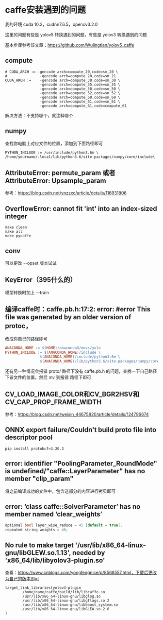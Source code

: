 # caffe安装遇到的问题

我的环境 cuda 10.2，cudnn7.6.5，opencv3.2.0

这里的问题有些是 yolov5 转换遇到的问题，有些是 yolov3 转换遇到的问题

基本步骤参考该文章：https://github.com/Wulingtian/yolov5_caffe

## compute

```
# CUDA_ARCH := -gencode arch=compute_20,code=sm_20 \
#               -gencode arch=compute_20,code=sm_21
CUDA_ARCH :=    -gencode arch=compute_30,code=sm_30 \
                -gencode arch=compute_35,code=sm_35 \
                -gencode arch=compute_50,code=sm_50 \
                -gencode arch=compute_52,code=sm_52 \
                -gencode arch=compute_60,code=sm_60 \
                -gencode arch=compute_61,code=sm_61 \
                -gencode arch=compute_61,code=compute_61
```

解决方法：不支持哪个，就注释哪个

## numpy

查找你电脑上对应文件的位置，添加到下面路径即可

```
PYTHON_INCLUDE := /usr/include/python3.6m \
/home/yourname/.local/lib/python3.6/site-packages/numpy/core/include\
```

## AttributeError: permute_param 或者 AttributeError: Upsample_param

参考：https://blog.csdn.net/ynzzxc/article/details/116931806

## OverflowError: cannot fit 'int' into an index-sized integer

```
make clean
make all
make pycaffe
```

## conv

可以更改 --opset 版本试试

## KeyError（395什么的）

模型转换时加上 --train

## 编译caffe时：caffe.pb.h:17:2: error: #error This file was generated by an older version of protoc，

改成你自己的路径即可

```makefile
ANACONDA_HOME := $(HOME)/anaconda3/envs/yolo
PYTHON_INCLUDE := $(ANACONDA_HOME)/include \
                $(ANACONDA_HOME)/include/python3.6m \
                $(ANACONDA_HOME)/lib/python3.6/site-packages/numpy/core/include
```
还有另一种情况会报错 proto/ 路径下没有 caffe.pb.h 的问题，查找一下自己路径下该文件的位置，然后 mv 到报错
路径下即可

## CV_LOAD_IMAGE_COLOR和CV_BGR2HSV和CV_CAP_PROP_FRAME_WIDTH

参考：https://blog.csdn.net/weixin_44675820/article/details/124796674

## ONNX export failure/Couldn't build proto file into descriptor pool

```
pip install protobuf=3.20.3
```

## error: identifier "PoolingParameter_RoundMode" is undefined/"caffe::LayerParameter" has no member "clip_param"

将之前编译成功的文件中，包含这部分的内容进行拷贝即可

## error: ‘class caffe::SolverParameter’ has no member named ‘clear_weights’

```c++
optional bool layer_wise_reduce = 45 [default = true];
repeated string weights = 46;
```

## No rule to make target '/usr/lib/x86_64-linux-gnu/libGLEW.so.1.13', needed by 'x86_64/lib/libyolov3-plugin.so'

查看：https://www.cnblogs.com/yongfengnice/p/8568557.html，下载后更改为自己的版本即可

```
target_link_libraries(yolov3-plugin
        /home/name/caffe/build/lib/libcaffe.so
        /usr/lib/x86_64-linux-gnu/libglog.so
        /usr/lib/x86_64-linux-gnu/libgflags.so.2
        /usr/lib/x86_64-linux-gnu/libboost_system.so
        /usr/lib/x86_64-linux-gnu/libGLEW.so.2.0
)
```

